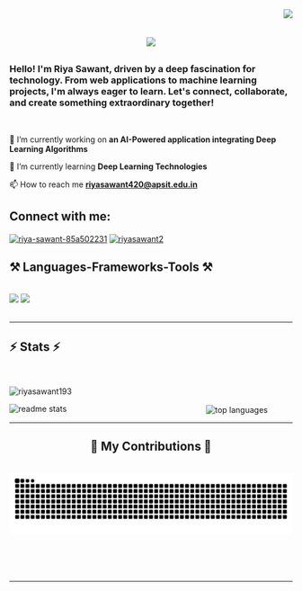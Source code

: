 <img align="right" src="https://visitor-badge.laobi.icu/badge?page_id=riyasawant193.riyasawant193" />

<h1 align="center">
    <img src="https://readme-typing-svg.herokuapp.com/?font=Righteous&size=35&center=true&vCenter=true&width=500&height=70&duration=4000&lines=Hey+There!+👋;+I'm+Riya+Sawant!;" />
</h1>
<!--<img align="right" width=200 src="https://cdn.dribbble.com/users/1364029/screenshots/16093268/media/68e82a7fb4904614a9066d6b540c14b2.gif">-->

<h3 align="left">Hello! I'm Riya Sawant, driven by a deep fascination for technology. From web applications to machine learning projects, I'm always eager to learn. Let's connect, collaborate, and create something extraordinary together!</h3>

<br/>

<div align="left">
 
 🔭 I’m currently working on **an AI-Powered application integrating Deep Learning Algorithms**
 
 🌱 I’m currently learning **Deep Learning Technologies**

  📫 How to reach me **riyasawant420@apsit.edu.in**
 </div>
 
<div align="left"> 
  <h2 align="left">Connect with me:</h2>
  <a href="https://linkedin.com/in/riya-sawant-85a502231" target="blank"><img align="center" src="https://raw.githubusercontent.com/rahuldkjain/github-profile-readme-generator/master/src/images/icons/Social/linked-in-alt.svg" alt="riya-sawant-85a502231" height="30" width="40" /></a>
<a href="https://www.behance.net/riyasawant2" target="blank"><img align="center" src="https://raw.githubusercontent.com/rahuldkjain/github-profile-readme-generator/master/src/images/icons/Social/behance.svg" alt="riyasawant2" height="30" width="40" /></a>
  </div>



<h2 align="left">⚒️ Languages-Frameworks-Tools ⚒️</h2>
<br/>
<div align="left">
    <img src="https://skillicons.dev/icons?i=django,react,bootstrap,html,css,vscode,github,figma,illustrator,photoshop" />
    <img src="https://skillicons.dev/icons?i=nodejs,python,javascript,mysql,c,java,linux,opencv,pytorch,aws,tensorflow,nodejs" /><br>
</div>

<br/>
<hr/>

<h2 align="left">⚡ Stats ⚡</h2>
<br>
<p><img align="center" length=1350 height=300 src="https://github-readme-streak-stats.herokuapp.com/?user=riyasawant193&theme=react" alt="riyasawant193" /></p>

  <img width=350 align="left" src="https://github-readme-stats.vercel.app/api?username=riyasawant193&count_private=true&show_icons=true&theme=react&rank_icon=github&border_radius=10" alt="readme stats" />
  <img width=390 align="center" src="https://github-readme-stats.vercel.app/api/top-langs/?username=riyasawant193&layout=compact&theme=react&border_radius=10&size_weight=0.5&count_weight=0.5&exclude_repo=github-readme-stats" alt="top languages" />
</div>
<br/>
<hr/>

<div align="center">
  <h2>🐍 My Contributions 🐍</h2>
  <br>
  <img alt="snake eating my contributions" src="https://raw.githubusercontent.com/riyasawant193/riyasawant193/output/github-contribution-grid-snake.svg" />
  
  <br/><br/><br/>
</div>

<hr/>

<br/>

